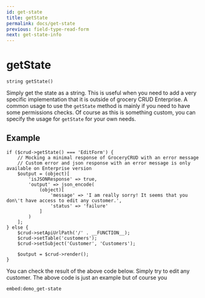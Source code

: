 ```yaml
---
id: get-state
title: getState
permalink: docs/get-state
previous: field-type-read-form
next: get-state-info
---
```


# getState


<pre><code class="language-php">string getState()</code></pre>
Simply get the state as a string. This is useful when you need to add a very specific implementation that it is outside of grocery CRUD Enterprise. A common usage to use the <code>getState</code> method is mainly if you need to have some permissions checks. Of course as this is something custom, you can specify the usage for <code>getState</code> for your own needs.

## Example
<pre><code class="language-php">if ($crud->getState() === 'EditForm') {
    // Mocking a minimal response of GroceryCRUD with an error message
    // Custom error and json response with an error message is only available on Enterprise version
    $output = (object)[
        'isJSONResponse' => true,
        'output' => json_encode(
            (object)[
                'message' => 'I am really sorry! It seems that you don\'t have access to edit any customer.',
                'status' => 'failure'
            ]
        )
    ];
} else {
    $crud->setApiUrlPath('/' . __FUNCTION__);
    $crud->setTable('customers');
    $crud->setSubject('Customer', 'Customers');

    $output = $crud->render();
}</code></pre>

You can check the result of the above code below. Simply try to edit any customer. The above code is just an example but of course you

`embed:demo_get-state`